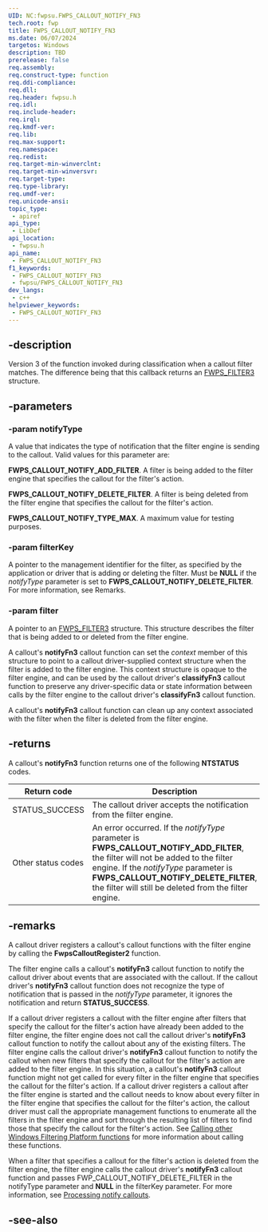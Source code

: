 ```yaml
---
UID: NC:fwpsu.FWPS_CALLOUT_NOTIFY_FN3
tech.root: fwp
title: FWPS_CALLOUT_NOTIFY_FN3
ms.date: 06/07/2024
targetos: Windows
description: TBD
prerelease: false
req.assembly: 
req.construct-type: function
req.ddi-compliance: 
req.dll: 
req.header: fwpsu.h
req.idl: 
req.include-header: 
req.irql: 
req.kmdf-ver: 
req.lib: 
req.max-support: 
req.namespace: 
req.redist: 
req.target-min-winverclnt: 
req.target-min-winversvr: 
req.target-type: 
req.type-library: 
req.umdf-ver: 
req.unicode-ansi: 
topic_type:
 - apiref
api_type:
 - LibDef
api_location:
 - fwpsu.h
api_name:
 - FWPS_CALLOUT_NOTIFY_FN3
f1_keywords:
 - FWPS_CALLOUT_NOTIFY_FN3
 - fwpsu/FWPS_CALLOUT_NOTIFY_FN3
dev_langs:
 - c++
helpviewer_keywords:
 - FWPS_CALLOUT_NOTIFY_FN3
---
```


## -description

Version 3 of the function invoked during classification when a callout filter matches. The difference being that this callback returns an [FWPS_FILTER3](../fwpstypes/ns-fwpstypes-fwps_filter3.md) structure.

## -parameters

### -param notifyType

A value that indicates the type of notification that the filter engine is sending to the callout. Valid values for this parameter are:

**FWPS_CALLOUT_NOTIFY_ADD_FILTER**. A filter is being added to the filter engine that specifies the callout for the filter's action.

**FWPS_CALLOUT_NOTIFY_DELETE_FILTER**. A filter is being deleted from the filter engine that specifies the callout for the filter's action.

**FWPS_CALLOUT_NOTIFY_TYPE_MAX**. A maximum value for testing purposes.

### -param filterKey

A pointer to the management identifier for the filter, as specified by the application or driver that is adding or deleting the filter. Must be **NULL** if the *notifyType* parameter is set to **FWPS_CALLOUT_NOTIFY_DELETE_FILTER**. For more information, see Remarks.

### -param filter

A pointer to an [FWPS_FILTER3](../fwpstypes/ns-fwpstypes-fwps_filter3.md) structure. This structure describes the filter that is being added to or deleted from the filter engine.

A callout's **notifyFn3** callout function can set the *context* member of this structure to point to a callout driver-supplied context structure when the filter is added to the filter engine. This context structure is opaque to the filter engine, and can be used by the callout driver's **classifyFn3** callout function to preserve any driver-specific data or state information between calls by the filter engine to the callout driver's
**classifyFn3** callout function.

A callout's **notifyFn3** callout function can clean up any context associated with the filter when the filter is deleted from the filter engine.

## -returns

A callout's **notifyFn3** function returns one of the following **NTSTATUS** codes.

|Return code|Description|
|-|-|
|STATUS_SUCCESS|The callout driver accepts the notification from the filter engine.|
|Other status codes|An error occurred. If the *notifyType* parameter is **FWPS_CALLOUT_NOTIFY_ADD_FILTER**, the filter will not be added to the filter engine. If the *notifyType* parameter is **FWPS_CALLOUT_NOTIFY_DELETE_FILTER**, the filter will still be deleted from the filter engine.|

## -remarks

A callout driver registers a callout's callout functions with the filter engine by calling the **FwpsCalloutRegister2** function.

The filter engine calls a callout's **notifyFn3** callout function to notify the callout driver about events that are associated with the callout. If the callout driver's **notifyFn3** callout function does not recognize the type of notification that is passed in the *notifyType* parameter, it ignores the notification and return **STATUS_SUCCESS**.

If a callout driver registers a callout with the filter engine after filters that specify the callout for the filter's action have already been added to the filter engine, the filter engine does not call the callout driver's **notifyFn3** callout function to notify the callout about any of the existing filters. The filter engine calls the callout driver's **notifyFn3** callout function to notify the callout when new filters that specify the callout for the filter's action are added to the filter engine. In this situation, a callout's **notifyFn3** callout function might not get called for every filter in the filter engine that specifies the callout for the filter's action. If a callout driver registers a callout after the filter engine is started and the callout needs to know about every filter in the filter engine that specifies the callout for the filter's action, the callout driver must call the appropriate management functions to enumerate all the filters in the filter engine and sort through the resulting list of filters to find those that specify the callout for the filter's action. See [Calling other Windows Filtering Platform functions](/windows-hardware/drivers/network/calling-other-windows-filtering-platform-functions) for more information about calling these functions.

When a filter that specifies a callout for the filter's action is deleted from the filter engine, the filter engine calls the callout driver's **notifyFn3** callout function and passes FWP_CALLOUT_NOTIFY_DELETE_FILTER in the notifyType parameter and **NULL** in the filterKey parameter. For more information, see [Processing notify callouts](/windows-hardware/drivers/network/processing-notify-callouts).

## -see-also
